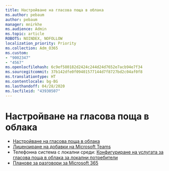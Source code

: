 ```yaml
---
title: Настройване на гласова поща в облака
ms.author: pebaum
author: pebaum
manager: mnirkhe
ms.audience: Admin
ms.topic: article
ROBOTS: NOINDEX, NOFOLLOW
localization_priority: Priority
ms.collection: Adm_O365
ms.custom:
- "9002347"
- "4567"
ms.openlocfilehash: 6c9ef580182d2424c244d24d7652e7acb94e7f34
ms.sourcegitcommit: 37b142dfe0f09401577144d7f8727bd2c04af0f8
ms.translationtype: HT
ms.contentlocale: bg-BG
ms.lasthandoff: 04/28/2020
ms.locfileid: "43930507"
---
```

# <a name="set-up-cloud-voicemail"></a>Настройване на гласова поща в облака

- [Настройване на гласова поща в облака](https://docs.microsoft.com/microsoftteams/set-up-phone-system-voicemail) 
- [Лицензиране на добавки на Microsoft Teams](https://docs.microsoft.com/microsoftteams/teams-add-on-licensing/microsoft-teams-add-on-licensing) 
- Телефонна система с локални среди: [Конфигуриране на услугата за гласова поща в облака за локални потребители](https://docs.microsoft.com/skypeforbusiness/hybrid/configure-cloud-voicemail) 
- [Планове за разговори за Microsoft 365](https://docs.microsoft.com//microsoftteams/calling-plans-for-office-365) 
